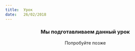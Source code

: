 ```yaml
---
title:  Урок
date:   26/02/2018
---
```


### <center>Мы подготавливаем данный урок</center>
<center>Попробуйте позже</center>